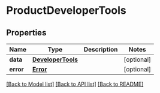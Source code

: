 # ProductDeveloperTools

## Properties
Name | Type | Description | Notes
------------ | ------------- | ------------- | -------------
**data** | [**DeveloperTools**](DeveloperTools.md) |  | [optional] 
**error** | [**Error**](Error.md) |  | [optional] 

[[Back to Model list]](../README.md#documentation-for-models) [[Back to API list]](../README.md#documentation-for-api-endpoints) [[Back to README]](../README.md)

